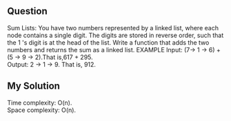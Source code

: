 ## Question
Sum Lists: You have two numbers represented by a linked list, where each node contains a single
digit. The digits are stored in reverse order, such that the 1 's digit is at the head of the list. Write a
function that adds the two numbers and returns the sum as a linked list.
EXAMPLE
Input: (7-> 1 -> 6) + (5 -> 9 -> 2).That is,617 + 295.<br>
Output: 2 -> 1 -> 9. That is, 912.

## My Solution
Time complexity: O(n).<br>
Space complexity: O(n).
